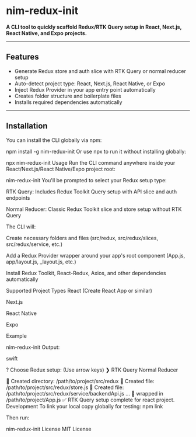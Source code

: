 # nim-redux-init

**A CLI tool to quickly scaffold Redux/RTK Query setup in React, Next.js, React Native, and Expo projects.**

---

## Features

- Generate Redux store and auth slice with RTK Query or normal reducer setup
- Auto-detect project type: React, Next.js, React Native, or Expo
- Inject Redux Provider in your app entry point automatically
- Creates folder structure and boilerplate files
- Installs required dependencies automatically

---

## Installation

You can install the CLI globally via npm:


npm install -g nim-redux-init
Or use npx to run it without installing globally:



npx nim-redux-init
Usage
Run the CLI command anywhere inside your React/Next.js/React Native/Expo project root:



nim-redux-init
You'll be prompted to select your Redux setup type:

RTK Query: Includes Redux Toolkit Query setup with API slice and auth endpoints

Normal Reducer: Classic Redux Toolkit slice and store setup without RTK Query

The CLI will:

Create necessary folders and files (src/redux, src/redux/slices, src/redux/service, etc.)

Add a Redux Provider wrapper around your app's root component (App.js, app/layout.js, _layout.js, etc.)

Install Redux Toolkit, React-Redux, Axios, and other dependencies automatically

Supported Project Types
React (Create React App or similar)

Next.js

React Native

Expo

Example

nim-redux-init
Output:

swift

? Choose Redux setup: (Use arrow keys)
❯ RTK Query
  Normal Reducer

📁 Created directory: /path/to/project/src/redux
📄 Created file: /path/to/project/src/redux/store.js
📄 Created file: /path/to/project/src/redux/service/backendApi.js
...
🧵 <Provider> wrapped in /path/to/project/App.js
✅ RTK Query setup complete for react project.
Development
To link your local copy globally for testing:
npm link

Then run:

nim-redux-init
License
MIT License
